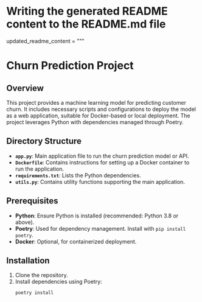 # Writing the generated README content to the README.md file

updated_readme_content = """
# Churn Prediction Project

## Overview

This project provides a machine learning model for predicting customer churn. It includes necessary scripts and configurations to deploy the model as a web application, suitable for Docker-based or local deployment. The project leverages Python with dependencies managed through Poetry.

## Directory Structure

- **`app.py`**: Main application file to run the churn prediction model or API.
- **`Dockerfile`**: Contains instructions for setting up a Docker container to run the application.
- **`requirements.txt`**: Lists the Python dependencies.
- **`utils.py`**: Contains utility functions supporting the main application.

## Prerequisites

- **Python**: Ensure Python is installed (recommended: Python 3.8 or above).
- **Poetry**: Used for dependency management. Install with `pip install poetry`.
- **Docker**: Optional, for containerized deployment.

## Installation

1. Clone the repository.
2. Install dependencies using Poetry:
   ```bash
   poetry install
